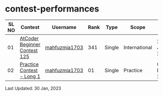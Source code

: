 # contest-performances

| SL NO | Contest | Username | Rank | Type | Scope | Date |
| -- | -- | -------- | ----------- | ---- | ---- | ---- |
| 01 | [AtCoder Beginner Contest 125](https://atcoder.jp/contests/abc125/standings/virtual) | [mahfuzmia1703](https://atcoder.jp/users/mahfuzmia1703) | 341 | Single | International | 29 Jan 2023 |
| 02 | [Practice Contest - Long 1](https://vjudge.net/contest/532868#rank) | [mahfuzmia1703](https://vjudge.net/user/mahfuzmia1703)| 01 | Single | Practice | 02 Dec 2022 |

Last Updated: 30 Jan, 2023
